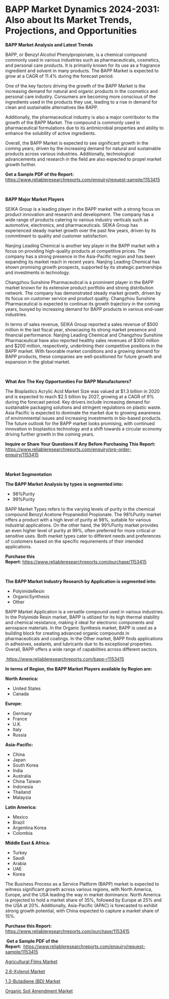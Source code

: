 <p><h1>BAPP Market Dynamics 2024-2031: Also about Its Market Trends, Projections, and Opportunities</h1></p><p><strong>BAPP Market Analysis and Latest Trends</strong></p>
<p><p>BAPP, or Benzyl Alcohol Phenylpropionate, is a chemical compound commonly used in various industries such as pharmaceuticals, cosmetics, and personal care products. It is primarily known for its use as a fragrance ingredient and solvent in many products. The BAPP Market is expected to grow at a CAGR of 11.4% during the forecast period.</p><p>One of the key factors driving the growth of the BAPP Market is the increasing demand for natural and organic products in the cosmetics and personal care industry. Consumers are becoming more conscious of the ingredients used in the products they use, leading to a rise in demand for clean and sustainable alternatives like BAPP.</p><p>Additionally, the pharmaceutical industry is also a major contributor to the growth of the BAPP Market. The compound is commonly used in pharmaceutical formulations due to its antimicrobial properties and ability to enhance the solubility of active ingredients.</p><p>Overall, the BAPP Market is expected to see significant growth in the coming years, driven by the increasing demand for natural and sustainable products across various industries. Additionally, technological advancements and research in the field are also expected to propel market growth further.</p></p>
<p><strong>Get a Sample PDF of the Report:&nbsp;</strong> <a href="https://www.reliableresearchreports.com/enquiry/request-sample/1153415">https://www.reliableresearchreports.com/enquiry/request-sample/1153415</a></p>
<p>&nbsp;</p>
<p><strong>BAPP Major Market Players</strong></p>
<p><p>SEIKA Group is a leading player in the BAPP market with a strong focus on product innovation and research and development. The company has a wide range of products catering to various industry verticals such as automotive, electronics, and pharmaceuticals. SEIKA Group has experienced steady market growth over the past few years, driven by its commitment to quality and customer satisfaction.</p><p>Nanjing Leading Chemical is another key player in the BAPP market with a focus on providing high-quality products at competitive prices. The company has a strong presence in the Asia-Pacific region and has been expanding its market reach in recent years. Nanjing Leading Chemical has shown promising growth prospects, supported by its strategic partnerships and investments in technology.</p><p>Changzhou Sunshine Pharmaceutical is a prominent player in the BAPP market known for its extensive product portfolio and strong distribution network. The company has demonstrated steady market growth, driven by its focus on customer service and product quality. Changzhou Sunshine Pharmaceutical is expected to continue its growth trajectory in the coming years, buoyed by increasing demand for BAPP products in various end-user industries.</p><p>In terms of sales revenue, SEIKA Group reported a sales revenue of $500 million in the last fiscal year, showcasing its strong market presence and financial performance. Nanjing Leading Chemical and Changzhou Sunshine Pharmaceutical have also reported healthy sales revenues of $300 million and $200 million, respectively, underlining their competitive positions in the BAPP market. With favorable market conditions and a growing demand for BAPP products, these companies are well-positioned for future growth and expansion in the global market.</p></p>
<p>&nbsp;</p>
<p><strong>What Are The Key Opportunities For BAPP Manufacturers?</strong></p>
<p><p>The Bioplastics Acrylic Acid Market Size was valued at $1.3 billion in 2020 and is expected to reach $2.5 billion by 2027, growing at a CAGR of 9% during the forecast period. Key drivers include increasing demand for sustainable packaging solutions and stringent regulations on plastic waste. Asia Pacific is expected to dominate the market due to growing awareness of environmental issues and increasing investments in bio-based products. The future outlook for the BAPP market looks promising, with continued innovation in bioplastics technology and a shift towards a circular economy driving further growth in the coming years.</p></p>
<p><strong>Inquire or Share Your Questions If Any Before Purchasing This Report:</strong> <a href="https://www.reliableresearchreports.com/enquiry/pre-order-enquiry/1153415">https://www.reliableresearchreports.com/enquiry/pre-order-enquiry/1153415</a></p>
<p>&nbsp;</p>
<p><strong>Market Segmentation</strong></p>
<p><strong>The BAPP Market Analysis by types is segmented into:</strong></p>
<p><ul><li>98%Purity</li><li>99%Purity</li></ul></p>
<p><p>BAPP Market Types refers to the varying levels of purity in the chemical compound Benzyl Acetone Propanediol Propionate. The 98%Purity market offers a product with a high level of purity at 98%, suitable for various industrial applications. On the other hand, the 99%Purity market provides an even higher level of purity at 99%, often preferred for more critical or sensitive uses. Both market types cater to different needs and preferences of customers based on the specific requirements of their intended applications.</p></p>
<p><strong>Purchase this Report:&nbsp;</strong><a href="https://www.reliableresearchreports.com/purchase/1153415">https://www.reliableresearchreports.com/purchase/1153415</a></p>
<p>&nbsp;</p>
<p><strong>The BAPP Market Industry Research by Application is segmented into:</strong></p>
<p><ul><li>PolyimideResin</li><li>OrganicSynthesis</li><li>Other</li></ul></p>
<p><p>BAPP Market Application is a versatile compound used in various industries. In the Polyimide Resin market, BAPP is utilized for its high thermal stability and chemical resistance, making it ideal for electronic components and aerospace materials. In the Organic Synthesis market, BAPP is used as a building block for creating advanced organic compounds in pharmaceuticals and coatings. In the Other market, BAPP finds applications in adhesives, sealants, and lubricants due to its exceptional properties. Overall, BAPP offers a wide range of capabilities across different sectors.</p></p>
<p><a href="https://www.reliableresearchreports.com/bapp-r1153415">&nbsp;https://www.reliableresearchreports.com/bapp-r1153415</a></p>
<p><strong>In terms of Region, the BAPP Market Players available by Region are:</strong></p>
<p>
    <p> <strong> North America: </strong>
        <ul>
            <li>United States</li>
            <li>Canada</li>
        </ul>
        </p> 
    <p> <strong> Europe: </strong>
        <ul>
            <li>Germany</li>
            <li>France</li>
            <li>U.K.</li>
            <li>Italy</li>
            <li>Russia</li>
        </ul>
        </p> 
    <p> <strong> Asia-Pacific: </strong>
        <ul>
            <li>China</li>
            <li>Japan</li>
            <li>South Korea</li>
            <li>India</li>
            <li>Australia</li>
            <li>China Taiwan</li>
            <li>Indonesia</li>
            <li>Thailand</li>
            <li>Malaysia</li>
        </ul>
        </p> 
    <p> <strong> Latin America: </strong>
        <ul>
            <li>Mexico</li>
            <li>Brazil</li>
            <li>Argentina Korea</li>
            <li>Colombia</li>
        </ul>
        </p> 
    <p> <strong> Middle East & Africa: </strong>
        <ul>
            <li>Turkey</li>
            <li>Saudi</li>
            <li>Arabia</li>
            <li>UAE</li>
            <li>Korea</li>
        </ul>
    </p>
    </p>
<p><p>The Business Process as a Service Platform (BAPP) market is expected to witness significant growth across various regions, with North America, Europe, and the USA leading the way in market dominance. North America is projected to hold a market share of 35%, followed by Europe at 25% and the USA at 20%. Additionally, Asia-Pacific (APAC) is forecasted to exhibit strong growth potential, with China expected to capture a market share of 15%.</p></p>
<p><strong>Purchase this Report: </strong><a href="https://www.reliableresearchreports.com/purchase/1153415">https://www.reliableresearchreports.com/purchase/1153415</a></p>
<p>&nbsp;<strong>Get a Sample PDF of the Report:&nbsp;&nbsp;</strong><a href="https://www.reliableresearchreports.com/enquiry/request-sample/1153415">https://www.reliableresearchreports.com/enquiry/request-sample/1153415</a></p>
<p><strong></strong></p>
<p><p><a href="https://medium.com/@lisastevens48/agricultural-films-market-a-global-and-regional-analysis-focus-on-region-country-level-6e9eefbab8b3">Agricultural Films Market</a></p><p><a href="https://github.com/ranaacryptoaddmin/Market-Research-Report-List-1/blob/main/26-xylenol-market.md">2,6-Xylenol Market</a></p><p><a href="https://github.com/RoccoManning/Market-Research-Report-List-6/blob/main/13-butadiene-bd-market.md">1,3-Butadiene (BD) Market</a></p><p><a href="https://medium.com/@dan.murray5879/organic-soil-amendment-market-outlook-complete-industry-analysis-2024-to-2031-bbcd0519480f">Organic Soil Amendment Market</a></p></p>
